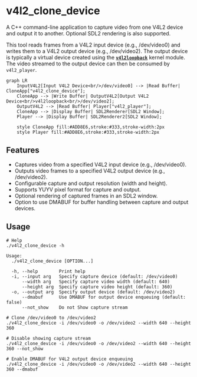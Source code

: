 # v4l2_clone_device

A C++ command-line application to capture video from one V4L2 device and output it to another. Optional SDL2 rendering is also supported.

This tool reads frames from a V4L2 input device (e.g., /dev/video0) and writes them to a V4L2 output device (e.g., /dev/video2). The output device is typically a virtual device created using the **[`v4l2loopback`](https://github.com/umlaeute/v4l2loopback)** kernel module. The video streamed to the output device can then be consumed by `v4l2_player`.

```mermaid
graph LR
    InputV4L2[Input V4L2 Device<br/>/dev/video0] --> |Read Buffer| CloneApp["v4l2_clone_device"];
    CloneApp --> |Write Buffer| OutputV4L2[Output V4L2 Device<br/>v4l2loopback<br/>/dev/video2];
    OutputV4L2 --> |Read Buffer| Player["v4l2_player"];
    CloneApp --> |Display Buffer| SDL2Renderer[SDL2 Window];
    Player --> |Display Buffer| SDL2Renderer2[SDL2 Window];

    style CloneApp fill:#ADD8E6,stroke:#333,stroke-width:2px
    style Player fill:#ADD8E6,stroke:#333,stroke-width:2px
```

## Features

* Captures video from a specified V4L2 input device (e.g., /dev/video0).
* Outputs video frames to a specified V4L2 output device (e.g., /dev/video2).
* Configurable capture and output resolution (width and height).
* Supports YUYV pixel format for capture and output.
* Optional rendering of captured frames in an SDL2 window.
* Option to use DMABUF for buffer handling between capture and output devices.

## Usage

```shell
# Help
./v4l2_clone_device -h

Usage:
  ./v4l2_clone_device [OPTION...]

  -h, --help        Print help
  -i, --input arg   Specify capture device (default: /dev/video0)
      --width arg   Specify capture video width (default: 640)
      --height arg  Specify capture video height (default: 360)
  -o, --output arg  Specify output device (default: /dev/video2)
      --dmabuf      Use DMABUF for output device enqueuing (default: false)
      --not_show    Do not Show capture stream

# Clone /dev/video0 to /dev/video2
./v4l2_clone_device -i /dev/video0 -o /dev/video2 --width 640 --height 360

# Disable showing capture stream
./v4l2_clone_device -i /dev/video0 -o /dev/video2 --width 640 --height 360 --not_show

# Enable DMABUF for V4L2 output device enqueuing
./v4l2_clone_device -i /dev/video0 -o /dev/video2 --width 640 --height 360 --dmabuf
```
